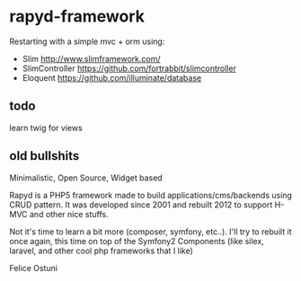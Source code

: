 rapyd-framework
===============

 Restarting with a simple mvc + orm using:

- Slim  http://www.slimframework.com/
- SlimController  https://github.com/fortrabbit/slimcontroller
- Eloquent  https://github.com/illuminate/database
 
##  todo ##

learn twig for views 


## old bullshits ##

Minimalistic, Open Source, Widget based

Rapyd is a PHP5 framework made to build applications/cms/backends using CRUD pattern.
It was developed since 2001 and rebuilt 2012 to support H-MVC and other nice stuffs.

Not it's time to learn a bit more (composer, symfony, etc..).
I'll try to rebuilt it once again, this time on top of the Symfony2 Components
(like silex, laravel, and other cool php frameworks that I like)

Felice Ostuni
